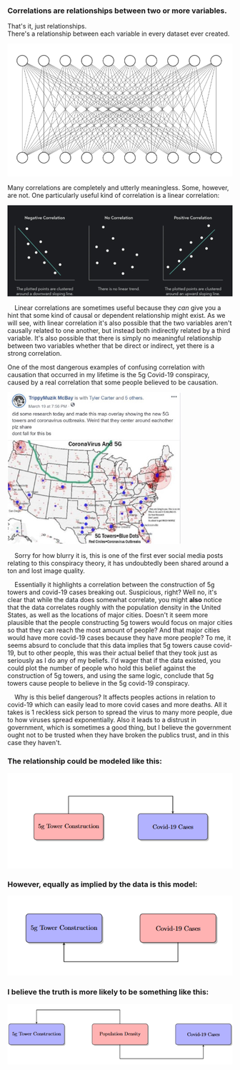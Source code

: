 ### Correlations are relationships between two or more variables.  
That's it, just relationships.  
There's a relationship between each variable in every dataset ever created.  

![Alt text](../materials/ss1.png)

Many correlations are completely and utterly meaningless.
Some, however, are not. One particularly useful kind of correlation
is a linear correlation:

![correlation_examples](../materials/correlation.png)

&nbsp;&nbsp;&nbsp;&nbsp;Linear correlations are sometimes useful because they *can* give you a hint that some kind of causal or dependent relationship might exist. As we will see, with linear correlation it's also possible that the two variables aren't causally related to one another, but instead both indirectly related by a third variable. It's also possible that there is simply no meaningful relationship between two variables whether that be direct or indirect, yet there is a strong correlation.

One of the most dangerous examples of confusing correlation with causation
that occurred in my lifetime is the 5g Covid-19 conspiracy, caused by a real correlation
that some people believed to be causation.

![Alt text](../materials/lol.jpg)

&nbsp;&nbsp;&nbsp;&nbsp;Sorry for how blurry it is, this is one of the first ever social media posts
relating to this conspiracy theory, it has undoubtedly been shared around a ton and
lost image quality.

&nbsp;&nbsp;&nbsp;&nbsp;Essentially it highlights a correlation between the construction of 5g towers and covid-19
cases breaking out. Suspicious, right? Well no, it's clear that while the data does somewhat
correlate, you might **also** notice that the data correlates roughly with the population density
in the United States, as well as the locations of major cities. Doesn't it seem more plausible
that the people constructing 5g towers would focus on major cities so that they can reach the
most amount of people? And that major cities would have more covid-19 cases because they have
more people? To me, it seems absurd to conclude that this data implies that 5g towers cause
covid-19, but to other people, this was their actual belief that they took just as seriously as 
I do any of my beliefs. I'd wager that if the data existed, you could plot the number of people
who hold this belief against the construction of 5g towers, and using the same logic, conclude that
5g towers cause people to believe in the 5g covid-19 conspiracy.

&nbsp;&nbsp;&nbsp;&nbsp;Why is this belief dangerous? It affects peoples actions in relation to covid-19 which can easily
lead to more covid cases and more deaths. All it takes is 1 reckless sick person to spread the virus
to many more people, due to how viruses spread exponentially. Also it leads to a distrust in government,
which is sometimes a good thing, but I believe the government ought not to be trusted when they have broken
the publics trust, and in this case they haven't.

### The relationship could be modeled like this:

![Alt text](../materials/tex1.png)

### However, equally as implied by the data is this model:

![Alt text](../materials/tex2.png)

### I believe the truth is more likely to be something like this:

![Alt text](../materials/tex3.png)